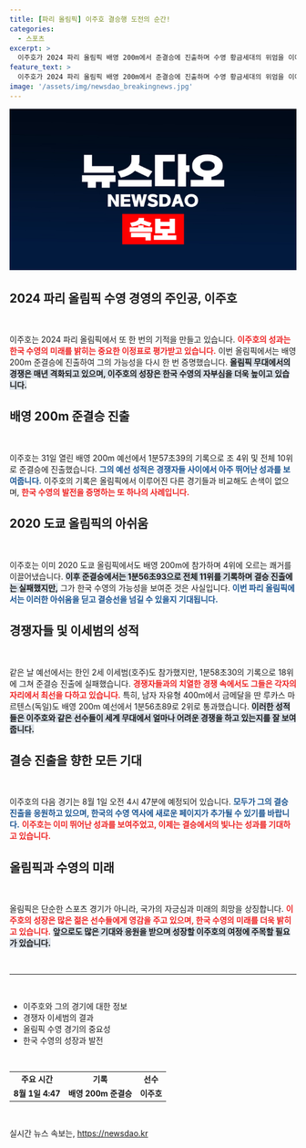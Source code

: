 ```yaml
---
title: [파리 올림픽] 이주호 결승행 도전의 순간!
categories:
  - 스포츠
excerpt: >
  이주호가 2024 파리 올림픽 배영 200m에서 준결승에 진출하며 수영 황금세대의 위엄을 이어갔습니다. 2020 도쿄 올림픽의 아쉬움을 털고 다시 한 번 결승 진출에 도전합니다!
feature_text: >
  이주호가 2024 파리 올림픽 배영 200m에서 준결승에 진출하며 수영 황금세대의 위엄을 이어갔습니다. 2020 도쿄 올림픽의 아쉬움을 털고 다시 한 번 결승 진출에 도전합니다!
image: '/assets/img/newsdao_breakingnews.jpg'
---
```


<p><img src="/assets/img/newsdao_breakingnews.jpg" alt="cryptoinkorea 속보" /></p>

<h2 data-ke-size="size26">2024 파리 올림픽 수영 경영의 주인공, 이주호</h2>

<p data-ke-size="size16">&nbsp;</p>

<p>이주호는 2024 파리 올림픽에서 또 한 번의 기적을 만들고 있습니다. <b><span style="color: #ee2323;">이주호의 성과는 한국 수영의 미래를 밝히는 중요한 이정표로 평가받고 있습니다.</span></b> 이번 올림픽에서는 배영 200m 준결승에 진출하여 그의 가능성을 다시 한 번 증명했습니다. <b><span style="background-color: #21538527;">올림픽 무대에서의 경쟁은 매년 격화되고 있으며, 이주호의 성장은 한국 수영의 자부심을 더욱 높이고 있습니다.</span></b> </p>

<h2 data-ke-size="size26">배영 200m 준결승 진출</h2>

<p data-ke-size="size16">&nbsp;</p>

<p>이주호는 31일 열린 배영 200m 예선에서 1분57초39의 기록으로 조 4위 및 전체 10위로 준결승에 진출했습니다. <b><span style="color: #1a5490;">그의 예선 성적은 경쟁자들 사이에서 아주 뛰어난 성과를 보여줍니다.</span></b> 이주호의 기록은 올림픽에서 이루어진 다른 경기들과 비교해도 손색이 없으며, <b><span style="color: #ee2323;">한국 수영의 발전을 증명하는 또 하나의 사례입니다.</span></b> </p>

<h2 data-ke-size="size26">2020 도쿄 올림픽의 아쉬움</h2>

<p data-ke-size="size16">&nbsp;</p>

<p>이주호는 이미 2020 도쿄 올림픽에서도 배영 200m에 참가하며 4위에 오르는 쾌거를 이끌어냈습니다. <b><span style="background-color: #21538527;">이후 준결승에서는 1분56초93으로 전체 11위를 기록하며 결승 진출에는 실패했지만,</span></b> 그가 한국 수영의 가능성을 보여준 것은 사실입니다. <b><span style="color: #1a5490;">이번 파리 올림픽에서는 이러한 아쉬움을 딛고 결승선을 넘길 수 있을지 기대됩니다.</span></b> </p>

<h2 data-ke-size="size26">경쟁자들 및 이세범의 성적</h2>

<p data-ke-size="size16">&nbsp;</p>

<p>같은 날 예선에서는 한인 2세 이세범(호주)도 참가했지만, 1분58초30의 기록으로 18위에 그쳐 준결승 진출에 실패했습니다. <b><span style="color: #ee2323;">경쟁자들과의 치열한 경쟁 속에서도 그들은 각자의 자리에서 최선을 다하고 있습니다.</span></b> 특히, 남자 자유형 400m에서 금메달을 딴 루카스 마르텐스(독일)도 배영 200m 예선에서 1분56초89로 2위로 통과했습니다. <b><span style="background-color: #21538527;">이러한 성적들은 이주호와 같은 선수들이 세계 무대에서 얼마나 어려운 경쟁을 하고 있는지를 잘 보여줍니다.</span></b> </p>

<h2 data-ke-size="size26">결승 진출을 향한 모든 기대</h2>

<p data-ke-size="size16">&nbsp;</p>

<p>이주호의 다음 경기는 8월 1일 오전 4시 47분에 예정되어 있습니다. <b><span style="color: #1a5490;">모두가 그의 결승 진출을 응원하고 있으며, 한국의 수영 역사에 새로운 페이지가 추가될 수 있기를 바랍니다.</span></b> <b><span style="color: #ee2323;">이주호는 이미 뛰어난 성과를 보여주었고, 이제는 결승에서의 빛나는 성과를 기대하고 있습니다.</span></b> </p>

<h2 data-ke-size="size26">올림픽과 수영의 미래</h2>

<p data-ke-size="size16">&nbsp;</p>

<p>올림픽은 단순한 스포츠 경기가 아니라, 국가의 자긍심과 미래의 희망을 상징합니다. <b><span style="color: #ee2323;">이주호의 성장은 많은 젊은 선수들에게 영감을 주고 있으며, 한국 수영의 미래를 더욱 밝히고 있습니다.</span></b> <b><span style="background-color: #21538527;">앞으로도 많은 기대와 응원을 받으며 성장할 이주호의 여정에 주목할 필요가 있습니다.</span></b> </p>

<p data-ke-size="size16">&nbsp;</p>

<hr>

<p data-ke-size="size16">&nbsp;</p>

<ul>
    <li>이주호와 그의 경기에 대한 정보</li>
    <li>경쟁자 이세범의 결과</li>
    <li>올림픽 수영 경기의 중요성</li>
    <li>한국 수영의 성장과 발전</li>
</ul>

<p data-ke-size="size16">&nbsp;</p>

<table>
    <tr>
        <td style="text-align: center; height: 17px;"><b>주요 시간</b></td>
        <td style="text-align: center; height: 17px;"><b>기록</b></td>
        <td style="text-align: center; height: 17px;"><b>선수</b></td>
    </tr>
    <tr>
        <td style="text-align: center; height: 17px;"><b>8월 1일 4:47</b></td>
        <td style="text-align: center; height: 17px;"><b>배영 200m 준결승</b></td>
        <td style="text-align: center; height: 17px;"><b>이주호</b></td>
    </tr>
</table>

<p data-ke-size="size16">&nbsp;</p>
실시간 뉴스 속보는, <a href="https://newsdao.kr" rel="dofollow">https://newsdao.kr</a>


